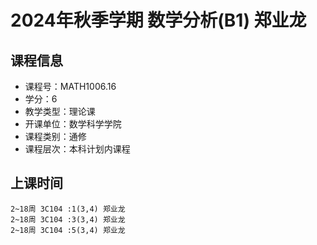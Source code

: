 # 2024年秋季学期 数学分析(B1) 郑业龙






## 课程信息

- 课程号：MATH1006.16
- 学分：6
- 教学类型：理论课
- 开课单位：数学科学学院
- 课程类别：通修
- 课程层次：本科计划内课程

## 上课时间

```
2~18周 3C104 :1(3,4) 郑业龙
2~18周 3C104 :3(3,4) 郑业龙
2~18周 3C104 :5(3,4) 郑业龙
```

